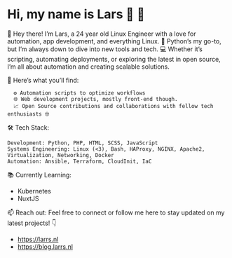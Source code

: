 # Hi, my name is Lars 👋 🐧
🚀 Hey there! I’m Lars, a 24 year old Linux Engineer with a love for automation, app development, and everything Linux. 🐍 Python’s my go-to, but I’m always down to dive into new tools and tech. 💻 Whether it’s scripting, automating deployments, or exploring the latest in open source, I’m all about automation and creating scalable solutions.

🌟 Here’s what you’ll find:
```
  ⚙️ Automation scripts to optimize workflows
  🌐 Web development projects, mostly front-end though.
  📈 Open Source contributions and collaborations with fellow tech enthusiasts 🤓
```

🛠 Tech Stack:

    Development: Python, PHP, HTML, SCSS, JavaScript
    Systems Engineering: Linux (<3), Bash, HAProxy, NGINX, Apache2, Virtualization, Networking, Docker
    Automation: Ansible, Terraform, CloudInit, IaC
 
📚 Currently Learning:
- Kubernetes
- NuxtJS


📫 Reach out: Feel free to connect or follow me here to stay updated on my latest projects! 👇
- https://larrs.nl
- https://blog.larrs.nl
